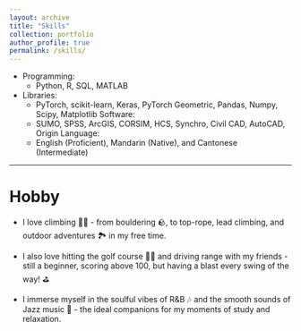 ```yaml
---
layout: archive
title: "Skills"
collection: portfolio
author_profile: true
permalink: /skills/ 
---
```


<!-- Skills -->
<!-- ====== -->
* Programming: 
  * Python, R, SQL, MATLAB
* Libraries: 
  * PyTorch, scikit-learn, Keras, PyTorch Geometric, Pandas, Numpy, Scipy, Matplotlib 
Software:
  * SUMO, SPSS, ArcGIS, CORSIM, HCS, Synchro, Civil CAD, AutoCAD, Origin
Language:
  * English (Proficient), Mandarin (Native), and Cantonese (Intermediate)

<hr>

Hobby
======
* I love climbing 🧗‍♂️ - from bouldering 🪨, to top-rope, lead climbing, and outdoor adventures 🏞️ in my free time.

* I also love hitting the golf course 🏌️‍♂️ and driving range with my friends - still a beginner, scoring above 100, but having a blast every swing of the way! ⛳

* I immerse myself in the soulful vibes of R&B 🎶 and the smooth sounds of Jazz music 🎷 - the ideal companions for my moments of study and relaxation.


